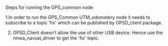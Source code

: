 Steps for running the GPS_common node

1.In order to run the GPS_Common UTM_odometery node it needs to subscribe to a topic 'fix' which can  be published by GPSD_client package. 

2. GPSD_Client doesn't allow the use of other USB device. Hence use the nmea_navsat_driver to get the 'fix' topic.

